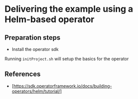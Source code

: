 # Delivering the example using a Helm-based operator

## Preparation steps

* Install the operator sdk


Running ```initProject.sh``` will setup the basics for the operator

## References

* [https://sdk.operatorframework.io/docs/building-operators/helm/tutorial/]